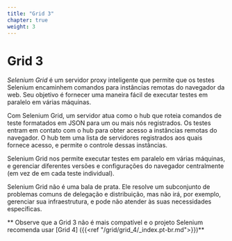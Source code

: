 ```yaml
---
title: "Grid 3"
chapter: true
weight: 3
---
```


# Grid 3

_Selenium Grid_ é um servidor proxy inteligente
que permite que os testes Selenium encaminhem comandos para instâncias remotas do navegador da web.
Seu objetivo é fornecer uma maneira fácil de executar testes em paralelo em várias máquinas.

Com Selenium Grid,
um servidor atua como o hub que roteia comandos de teste formatados em JSON
para um ou mais nós registrados.
Os testes entram em contato com o hub para obter acesso a instâncias remotas do navegador.
O hub tem uma lista de servidores registrados aos quais fornece acesso,
e permite o controle dessas instâncias.

Selenium Grid nos permite executar testes em paralelo em várias máquinas,
e gerenciar diferentes versões e configurações do navegador centralmente
(em vez de em cada teste individual).

Selenium Grid não é uma bala de prata.
Ele resolve um subconjunto de problemas comuns de delegação e distribuição,
mas não irá, por exemplo, gerenciar sua infraestrutura,
e pode não atender às suas necessidades específicas.

** Observe que a Grid 3 não é mais compatível e o projeto Selenium
recomenda usar [Grid 4] ({{<ref "/grid/grid_4/_index.pt-br.md">}})**
